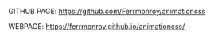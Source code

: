 GITHUB PAGE: https://github.com/Ferrmonroy/animationcss

WEBPAGE: https://ferrmonroy.github.io/animationcss/
